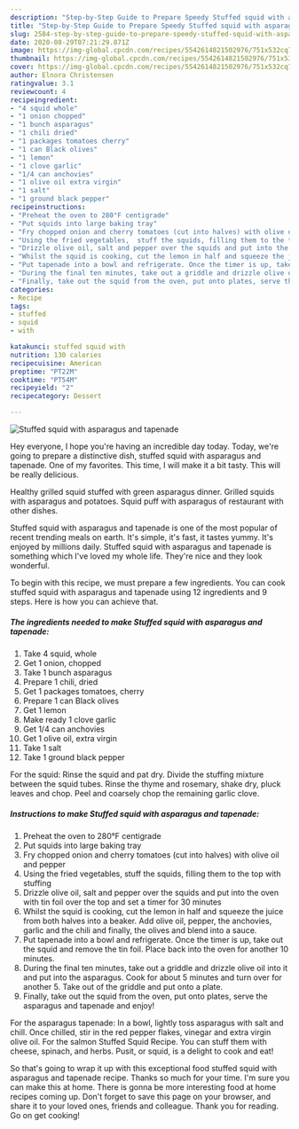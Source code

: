 ```yaml
---
description: "Step-by-Step Guide to Prepare Speedy Stuffed squid with asparagus and tapenade"
title: "Step-by-Step Guide to Prepare Speedy Stuffed squid with asparagus and tapenade"
slug: 2584-step-by-step-guide-to-prepare-speedy-stuffed-squid-with-asparagus-and-tapenade
date: 2020-08-29T07:21:29.871Z
image: https://img-global.cpcdn.com/recipes/5542614821502976/751x532cq70/stuffed-squid-with-asparagus-and-tapenade-recipe-main-photo.jpg
thumbnail: https://img-global.cpcdn.com/recipes/5542614821502976/751x532cq70/stuffed-squid-with-asparagus-and-tapenade-recipe-main-photo.jpg
cover: https://img-global.cpcdn.com/recipes/5542614821502976/751x532cq70/stuffed-squid-with-asparagus-and-tapenade-recipe-main-photo.jpg
author: Elnora Christensen
ratingvalue: 3.1
reviewcount: 4
recipeingredient:
- "4 squid whole"
- "1 onion chopped"
- "1 bunch asparagus"
- "1 chili dried"
- "1 packages tomatoes cherry"
- "1 can Black olives"
- "1 lemon"
- "1 clove garlic"
- "1/4 can anchovies"
- "1 olive oil extra virgin"
- "1 salt"
- "1 ground black pepper"
recipeinstructions:
- "Preheat the oven to 280°F centigrade"
- "Put squids into large baking tray"
- "Fry chopped onion and cherry tomatoes (cut into halves) with olive oil and pepper"
- "Using the fried vegetables,  stuff the squids, filling them to the top with stuffing"
- "Drizzle olive oil, salt and pepper over the squids and put into the oven with tin foil over the top and set a timer for 30 minutes"
- "Whilst the squid is cooking, cut the lemon in half and squeeze the juice from both halves into a beaker. Add olive oil, pepper, the anchovies, garlic and the chili and finally,  the olives and blend into a sauce."
- "Put tapenade into a bowl and refrigerate. Once the timer is up, take out the squid and remove the tin foil.  Place back into the oven for another 10 minutes."
- "During the final ten minutes, take out a griddle and drizzle olive oil into it and put into the asparagus. Cook for about 5 minutes and turn over for another 5. Take out of the griddle and put onto a plate."
- "Finally, take out the squid from the oven, put onto plates, serve the asparagus and tapenade and enjoy!"
categories:
- Recipe
tags:
- stuffed
- squid
- with

katakunci: stuffed squid with 
nutrition: 130 calories
recipecuisine: American
preptime: "PT22M"
cooktime: "PT54M"
recipeyield: "2"
recipecategory: Dessert

---
```



![Stuffed squid with asparagus and tapenade](https://img-global.cpcdn.com/recipes/5542614821502976/751x532cq70/stuffed-squid-with-asparagus-and-tapenade-recipe-main-photo.jpg)

Hey everyone, I hope you're having an incredible day today. Today, we're going to prepare a distinctive dish, stuffed squid with asparagus and tapenade. One of my favorites. This time, I will make it a bit tasty. This will be really delicious.

Healthy grilled squid stuffed with green asparagus dinner. Grilled squids with asparagus and potatoes. Squid puff with asparagus of restaurant with other dishes.

Stuffed squid with asparagus and tapenade is one of the most popular of recent trending meals on earth. It's simple, it's fast, it tastes yummy. It's enjoyed by millions daily. Stuffed squid with asparagus and tapenade is something which I've loved my whole life. They're nice and they look wonderful.


To begin with this recipe, we must prepare a few ingredients. You can cook stuffed squid with asparagus and tapenade using 12 ingredients and 9 steps. Here is how you can achieve that.

<!--inarticleads1-->

##### The ingredients needed to make Stuffed squid with asparagus and tapenade:

1. Take 4 squid, whole
1. Get 1 onion, chopped
1. Take 1 bunch asparagus
1. Prepare 1 chili, dried
1. Get 1 packages tomatoes, cherry
1. Prepare 1 can Black olives
1. Get 1 lemon
1. Make ready 1 clove garlic
1. Get 1/4 can anchovies
1. Get 1 olive oil, extra virgin
1. Take 1 salt
1. Take 1 ground black pepper


For the squid: Rinse the squid and pat dry. Divide the stuffing mixture between the squid tubes. Rinse the thyme and rosemary, shake dry, pluck leaves and chop. Peel and coarsely chop the remaining garlic clove. 

<!--inarticleads2-->

##### Instructions to make Stuffed squid with asparagus and tapenade:

1. Preheat the oven to 280°F centigrade
1. Put squids into large baking tray
1. Fry chopped onion and cherry tomatoes (cut into halves) with olive oil and pepper
1. Using the fried vegetables,  stuff the squids, filling them to the top with stuffing
1. Drizzle olive oil, salt and pepper over the squids and put into the oven with tin foil over the top and set a timer for 30 minutes
1. Whilst the squid is cooking, cut the lemon in half and squeeze the juice from both halves into a beaker. Add olive oil, pepper, the anchovies, garlic and the chili and finally,  the olives and blend into a sauce.
1. Put tapenade into a bowl and refrigerate. Once the timer is up, take out the squid and remove the tin foil.  Place back into the oven for another 10 minutes.
1. During the final ten minutes, take out a griddle and drizzle olive oil into it and put into the asparagus. Cook for about 5 minutes and turn over for another 5. Take out of the griddle and put onto a plate.
1. Finally, take out the squid from the oven, put onto plates, serve the asparagus and tapenade and enjoy!


For the asparagus tapenade: In a bowl, lightly toss asparagus with salt and chill. Once chilled, stir in the red pepper flakes, vinegar and extra virgin olive oil. For the salmon Stuffed Squid Recipe. You can stuff them with cheese, spinach, and herbs. Pusit, or squid, is a delight to cook and eat! 

So that's going to wrap it up with this exceptional food stuffed squid with asparagus and tapenade recipe. Thanks so much for your time. I'm sure you can make this at home. There is gonna be more interesting food at home recipes coming up. Don't forget to save this page on your browser, and share it to your loved ones, friends and colleague. Thank you for reading. Go on get cooking!

